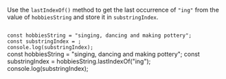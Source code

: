 Use the `lastIndexOf()` method to get the last occurrence of `"ing"`
from the value of `hobbiesString` and store it in `substringIndex`.

<codeblock type="exercise" language="javascript" testMode="fixedInput">
<code>
const hobbiesString = "singing, dancing and making pottery";
const substringIndex = ;
console.log(substringIndex);
</code>

<solution>
const hobbiesString = "singing, dancing and making pottery";
const substringIndex = hobbiesString.lastIndexOf("ing");
console.log(substringIndex);
</solution>
</codeblock>